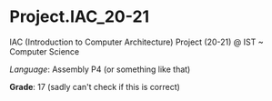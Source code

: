 # Project.IAC_20-21
IAC (Introduction to Computer Architecture) Project (20-21) @ IST ~ Computer Science

*Language*: Assembly P4 (or something like that)

**Grade**: 17 (sadly can't check if this is correct)

